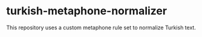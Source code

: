 # turkish-metaphone-normalizer
This repository uses a custom metaphone rule set to normalize Turkish text.
